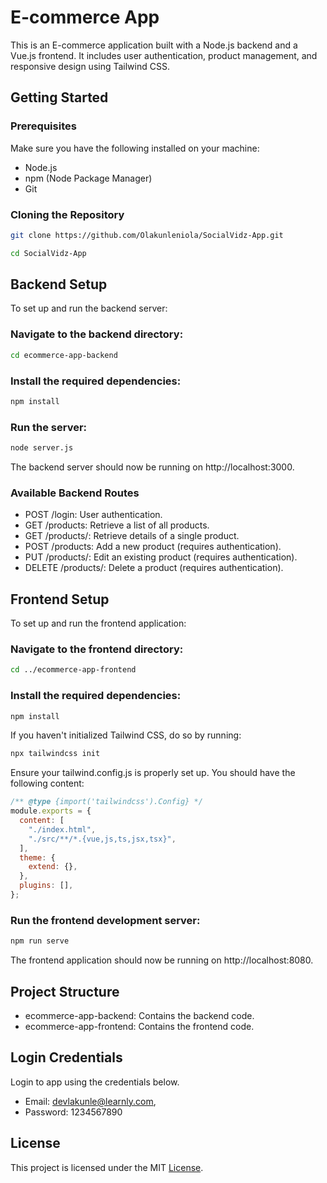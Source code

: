 # E-commerce App

This is an E-commerce application built with a Node.js backend and a Vue.js frontend. It includes user authentication, product management, and responsive design using Tailwind CSS.

## Getting Started

### Prerequisites

Make sure you have the following installed on your machine:
- Node.js
- npm (Node Package Manager)
- Git

### Cloning the Repository

```bash
git clone https://github.com/Olakunleniola/SocialVidz-App.git
```

```bash
cd SocialVidz-App
```

## Backend Setup
To set up and run the backend server:

### Navigate to the backend directory:
```bash
cd ecommerce-app-backend
```

### Install the required dependencies:
```bash
npm install
```
### Run the server:
```bash
node server.js
```
The backend server should now be running on http://localhost:3000.

### Available Backend Routes

* POST /login: User authentication.
* GET /products: Retrieve a list of all products.
* GET /products/: Retrieve details of a single product.
* POST /products: Add a new product (requires authentication).
* PUT /products/: Edit an existing product (requires authentication).
* DELETE /products/: Delete a product (requires authentication).

## Frontend Setup
To set up and run the frontend application:

### Navigate to the frontend directory:
```BASH
cd ../ecommerce-app-frontend
```

### Install the required dependencies:
```bash
npm install
```

If you haven't initialized Tailwind CSS, do so by running:

```bash
npx tailwindcss init
```

Ensure your tailwind.config.js is properly set up. You should have the following content:

```javascript
/** @type {import('tailwindcss').Config} */
module.exports = {
  content: [
    "./index.html",
    "./src/**/*.{vue,js,ts,jsx,tsx}",
  ],
  theme: {
    extend: {},
  },
  plugins: [],
};
```

### Run the frontend development server:

```bash
npm run serve
```

The frontend application should now be running on http://localhost:8080.

## Project Structure
* ecommerce-app-backend: Contains the backend code.
* ecommerce-app-frontend: Contains the frontend code.

## Login Credentials
Login to app using the credentials below.

* Email: devlakunle@learnly.com,
* Password: 1234567890

## License
This project is licensed under the MIT [License](https://).
